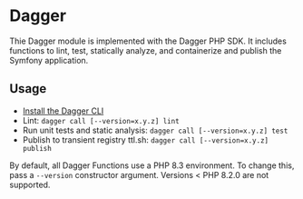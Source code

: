 # Dagger

Thie Dagger module is implemented with the Dagger PHP SDK. It includes functions to lint, test, statically analyze, and containerize and publish the Symfony application.

Usage
-----

- [Install the Dagger CLI](https://docs.dagger.io/install)
- Lint: `dagger call [--version=x.y.z] lint`
- Run unit tests and static analysis: `dagger call [--version=x.y.z] test`
- Publish to transient registry ttl.sh: `dagger call [--version=x.y.z] publish`

By default, all Dagger Functions use a PHP 8.3 environment. To change this, pass a `--version` constructor argument. Versions < PHP 8.2.0 are not supported.
